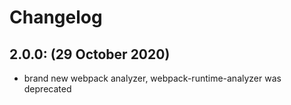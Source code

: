 # Changelog

## 2.0.0: (29 October 2020)

- brand new webpack analyzer, webpack-runtime-analyzer was deprecated
